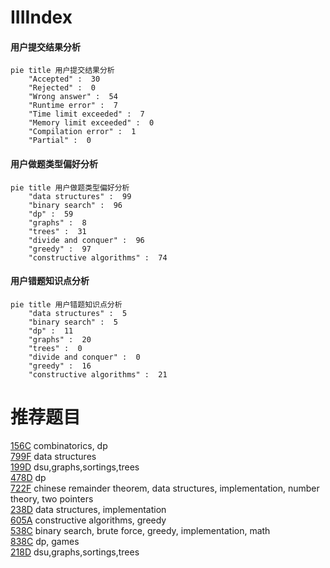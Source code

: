 # IIIIndex

<!-- tabs:start -->



#### **用户提交结果分析**

```mermaid
pie title 用户提交结果分析
    "Accepted" :  30
    "Rejected" :  0
    "Wrong answer" :  54
    "Runtime error" :  7
    "Time limit exceeded" :  7
    "Memory limit exceeded" :  0
    "Compilation error" :  1
    "Partial" :  0
```

#### **用户做题类型偏好分析**

```mermaid
pie title 用户做题类型偏好分析
    "data structures" :  99
    "binary search" :  96
    "dp" :  59
    "graphs" :  8
    "trees" :  31
    "divide and conquer" :  96
    "greedy" :  97
    "constructive algorithms" :  74
```
#### **用户错题知识点分析**

```mermaid
pie title 用户错题知识点分析
    "data structures" :  5
    "binary search" :  5
    "dp" :  11
    "graphs" :  20
    "trees" :  0
    "divide and conquer" :  0
    "greedy" :  16
    "constructive algorithms" :  21
```



<!-- tabs:end -->
# 推荐题目
[156C](https://codeforces.com/contest/156/problem/C)		combinatorics,
                        dp		  
[799F](https://codeforces.com/contest/799/problem/F)		data structures		  
[199D](https://codeforces.com/contest/199/problem/D)		dsu,graphs,sortings,trees		  
[478D](https://codeforces.com/contest/478/problem/D)		dp		  
[722F](https://codeforces.com/contest/722/problem/F)		chinese remainder theorem,
                        data structures,
                        implementation,
                        number theory,
                        two pointers		  
[238D](https://codeforces.com/contest/238/problem/D)		data structures,
                        implementation		  
[605A](https://codeforces.com/contest/605/problem/A)		constructive algorithms,
                        greedy		  
[538C](https://codeforces.com/contest/538/problem/C)		binary search,
                        brute force,
                        greedy,
                        implementation,
                        math		  
[838C](https://codeforces.com/contest/838/problem/C)		dp,
                        games		  
[218D](https://codeforces.com/contest/218/problem/D)		dsu,graphs,sortings,trees		  
